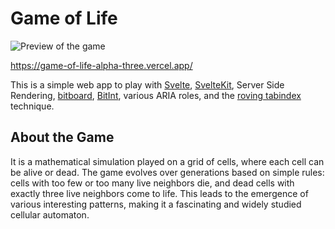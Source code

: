 # Game of Life

![Preview of the game](https://github.com/loonkwil/game-of-life/assets/1401202/be550a99-0766-48b9-b882-64a8f7654f9d)

https://game-of-life-alpha-three.vercel.app/

This is a simple web app to play with
[Svelte](https://svelte.dev/),
[SvelteKit](https://kit.svelte.dev/),
Server Side Rendering,
[bitboard](https://en.wikipedia.org/wiki/Bitboard),
[BitInt](https://developer.mozilla.org/en-US/docs/Web/JavaScript/Reference/Global_Objects/BigInt),
various ARIA roles,
and the [roving tabindex](https://developer.mozilla.org/en-US/docs/Web/Accessibility/Keyboard-navigable_JavaScript_widgets#technique_1_roving_tabindex) technique.

## About the Game

It is a mathematical simulation played on a grid of cells, where each cell can
be alive or dead. The game evolves over generations based on simple rules: cells
with too few or too many live neighbors die, and dead cells with exactly three
live neighbors come to life. This leads to the emergence of various interesting
patterns, making it a fascinating and widely studied cellular automaton.
